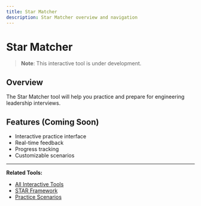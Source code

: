 ```yaml
---
title: Star Matcher
description: Star Matcher overview and navigation
---
```


# Star Matcher

> **Note**: This interactive tool is under development.

## Overview

The Star Matcher tool will help you practice and prepare for engineering leadership interviews.

## Features (Coming Soon)

- Interactive practice interface
- Real-time feedback
- Progress tracking
- Customizable scenarios

---

**Related Tools:**
- [All Interactive Tools](../../../engineering-leadership/level-4-interview-execution/tools/interactive/index.md)
- [STAR Framework](../../../engineering-leadership/level-4-interview-execution/tools/star-framework/index.md)
- [Practice Scenarios](../../../engineering-leadership/practice-scenarios/index.md)
